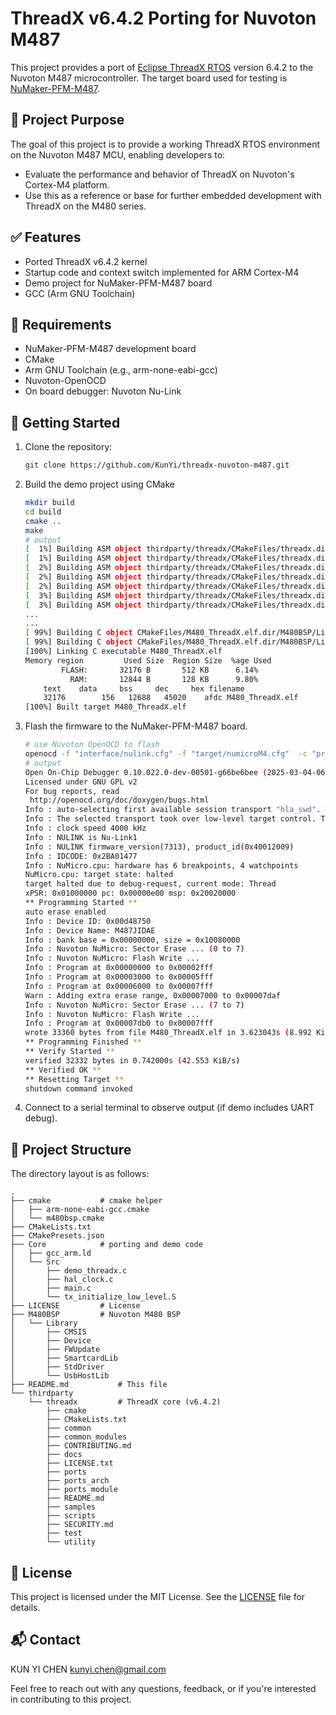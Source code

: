 # ThreadX v6.4.2 Porting for Nuvoton M487

This project provides a port of [Eclipse ThreadX RTOS](https://github.com/eclipse-threadx/threadx) version 6.4.2 to the Nuvoton M487 microcontroller.
The target board used for testing is [NuMaker-PFM-M487](https://www.nuvoton.com/products/microcontrollers/arm-cortex-m4-mcus/m487-ethernet-series/).

## 📌 Project Purpose

The goal of this project is to provide a working ThreadX RTOS environment on the Nuvoton M487 MCU, enabling developers to:

- Evaluate the performance and behavior of ThreadX on Nuvoton's Cortex-M4 platform.
- Use this as a reference or base for further embedded development with ThreadX on the M480 series.

## ✅ Features

- Ported ThreadX v6.4.2 kernel
- Startup code and context switch implemented for ARM Cortex-M4
- Demo project for NuMaker-PFM-M487 board
- GCC (Arm GNU Toolchain)

## 🔧 Requirements

- NuMaker-PFM-M487 development board
- CMake
- Arm GNU Toolchain (e.g., arm-none-eabi-gcc)
- Nuvoton-OpenOCD
- On board debugger: Nuvoton Nu-Link

## 🚀 Getting Started

1. Clone the repository:
    ```bash
    git clone https://github.com/KunYi/threadx-nuvoton-m487.git
    ```

2. Build the demo project using CMake
   ```bash
   mkdir build
   cd build
   cmake ..
   make
   # output
   [  1%] Building ASM object thirdparty/threadx/CMakeFiles/threadx.dir/ports/cortex_m4/gnu/src/tx_thread_context_restore.S.obj
   [  1%] Building ASM object thirdparty/threadx/CMakeFiles/threadx.dir/ports/cortex_m4/gnu/src/tx_thread_context_save.S.obj
   [  2%] Building ASM object thirdparty/threadx/CMakeFiles/threadx.dir/ports/cortex_m4/gnu/src/tx_thread_interrupt_control.S.obj
   [  2%] Building ASM object thirdparty/threadx/CMakeFiles/threadx.dir/ports/cortex_m4/gnu/src/tx_thread_schedule.S.obj
   [  2%] Building ASM object thirdparty/threadx/CMakeFiles/threadx.dir/ports/cortex_m4/gnu/src/tx_thread_stack_build.S.obj
   [  3%] Building ASM object thirdparty/threadx/CMakeFiles/threadx.dir/ports/cortex_m4/gnu/src/tx_thread_system_return.S.obj
   [  3%] Building ASM object thirdparty/threadx/CMakeFiles/threadx.dir/ports/cortex_m4/gnu/src/tx_timer_interrupt.S.obj
   ...
   ...
   [ 99%] Building C object CMakeFiles/M480_ThreadX.elf.dir/M480BSP/Library/StdDriver/src/wdt.c.obj
   [ 99%] Building C object CMakeFiles/M480_ThreadX.elf.dir/M480BSP/Library/StdDriver/src/wwdt.c.obj
   [100%] Linking C executable M480_ThreadX.elf
   Memory region         Used Size  Region Size  %age Used
           FLASH:       32176 B       512 KB      6.14%
             RAM:       12844 B       128 KB      9.80%
       text	   data	    bss	    dec	    hex	filename
       32176	    156	  12688	  45020	   afdc	M480_ThreadX.elf
   [100%] Built target M480_ThreadX.elf
   ```

3. Flash the firmware to the NuMaker-PFM-M487 board.
   ```bash
   # use Nuvoton OpenOCD to flash
   openocd -f "interface/nulink.cfg" -f "target/numicroM4.cfg"  -c "program build/M480_ThreadX.elf verify reset exit"
   # output
   Open On-Chip Debugger 0.10.022.0-dev-00501-g66be6bee (2025-03-04-06:10)
   Licensed under GNU GPL v2
   For bug reports, read
	http://openocd.org/doc/doxygen/bugs.html
   Info : auto-selecting first available session transport "hla_swd". To override use 'transport select <transport>'.
   Info : The selected transport took over low-level target control. The results might differ compared to plain JTAG/SWD
   Info : clock speed 4000 kHz
   Info : NULINK is Nu-Link1
   Info : NULINK firmware_version(7313), product_id(0x40012009)
   Info : IDCODE: 0x2BA01477
   Info : NuMicro.cpu: hardware has 6 breakpoints, 4 watchpoints
   NuMicro.cpu: target state: halted
   target halted due to debug-request, current mode: Thread
   xPSR: 0x01000000 pc: 0x00000e00 msp: 0x20020000
   ** Programming Started **
   auto erase enabled
   Info : Device ID: 0x00d48750
   Info : Device Name: M487JIDAE
   Info : bank base = 0x00000000, size = 0x10080000
   Info : Nuvoton NuMicro: Sector Erase ... (0 to 7)
   Info : Nuvoton NuMicro: Flash Write ...
   Info : Program at 0x00000000 to 0x00002fff
   Info : Program at 0x00003000 to 0x00005fff
   Info : Program at 0x00006000 to 0x00007fff
   Warn : Adding extra erase range, 0x00007000 to 0x00007daf
   Info : Nuvoton NuMicro: Sector Erase ... (7 to 7)
   Info : Nuvoton NuMicro: Flash Write ...
   Info : Program at 0x00007db0 to 0x00007fff
   wrote 33360 bytes from file M480_ThreadX.elf in 3.623043s (8.992 KiB/s)
   ** Programming Finished **
   ** Verify Started **
   verified 32332 bytes in 0.742000s (42.553 KiB/s)
   ** Verified OK **
   ** Resetting Target **
   shutdown command invoked
   ```

4. Connect to a serial terminal to observe output (if demo includes UART debug).

## 🧩 Project Structure

The directory layout is as follows:

```
.
├── cmake			# cmake helper
│   ├── arm-none-eabi-gcc.cmake
│   └── m480bsp.cmake
├── CMakeLists.txt
├── CMakePresets.json
├── Core			# porting and demo code
│   ├── gcc_arm.ld
│   └── Src
│       ├── demo_threadx.c
│       ├── hal_clock.c
│       ├── main.c
│       └── tx_initialize_low_level.S
├── LICENSE			# License
├── M480BSP			# Nuvoton M480 BSP
│   └── Library
│       ├── CMSIS
│       ├── Device
│       ├── FWUpdate
│       ├── SmartcardLib
│       ├── StdDriver
│       └── UsbHostLib
├── README.md			# This file
└── thirdparty
    └── threadx  		# ThreadX core (v6.4.2)
        ├── cmake
        ├── CMakeLists.txt
        ├── common
        ├── common_modules
        ├── CONTRIBUTING.md
        ├── docs
        ├── LICENSE.txt
        ├── ports
        ├── ports_arch
        ├── ports_module
        ├── README.md
        ├── samples
        ├── scripts
        ├── SECURITY.md
        ├── test
        └── utility
```

## 📜 License

This project is licensed under the MIT License. See the [LICENSE](./LICENSE) file for details.

## 📬 Contact

KUN YI CHEN <kunyi.chen@gmail.com>

Feel free to reach out with any questions, feedback, or if you're interested in contributing to this project.
